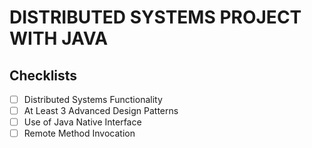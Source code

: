 # DISTRIBUTED SYSTEMS PROJECT WITH JAVA

## Checklists

- [ ] Distributed Systems Functionality
- [ ] At Least 3 Advanced Design Patterns
- [ ] Use of Java Native Interface
- [ ] Remote Method Invocation